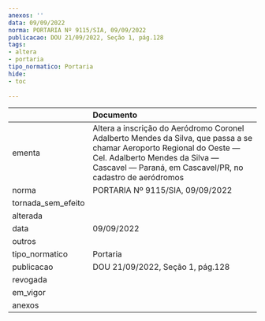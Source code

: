 ```yaml
---
anexos: ''
data: 09/09/2022
norma: PORTARIA Nº 9115/SIA, 09/09/2022
publicacao: DOU 21/09/2022, Seção 1, pág.128
tags:
- altera
- portaria
tipo_normatico: Portaria
hide: 
- toc 
 
---
```


|                    | Documento                                                                                                                                                                                                            |
|:-------------------|:---------------------------------------------------------------------------------------------------------------------------------------------------------------------------------------------------------------------|
| ementa             | Altera a inscrição do Aeródromo Coronel Adalberto Mendes da Silva, que passa a se chamar Aeroporto Regional do Oeste — Cel. Adalberto Mendes da Silva — Cascavel — Paraná, em Cascavel/PR, no cadastro de aeródromos |
| norma              | PORTARIA Nº 9115/SIA, 09/09/2022                                                                                                                                                                                     |
| tornada_sem_efeito |                                                                                                                                                                                                                      |
| alterada           |                                                                                                                                                                                                                      |
| data               | 09/09/2022                                                                                                                                                                                                           |
| outros             |                                                                                                                                                                                                                      |
| tipo_normatico     | Portaria                                                                                                                                                                                                             |
| publicacao         | DOU 21/09/2022, Seção 1, pág.128                                                                                                                                                                                     |
| revogada           |                                                                                                                                                                                                                      |
| em_vigor           |                                                                                                                                                                                                                      |
| anexos             |                                                                                                                                                                                                                      |